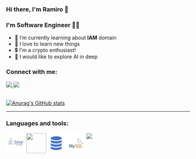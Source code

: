 ### Hi there, I'm Ramiro 👋

### I'm Software Engineer 👨‍💻

- 🌱 I’m currently learning about **IAM** domain
- 🔭 I love to learn new things
- 💲 I'm a crypto enthusiast! 
- 🤖 I would like to explore AI in deep

### Connect with me:

  <a href="https://www.linkedin.com/in/ramiro-alarcon/">
    <img src="https://img.shields.io/badge/linkedin-%230077B5.svg?&style=for-the-badge&logo=linkedin&logoColor=white" />
  </a>
  <a href="mailto:rramiro88@gmail.com">
    <img src="https://img.shields.io/badge/Gmail-D14836?style=for-the-badge&logo=gmail&logoColor=white" />
  </a>

<br />
<br />

[![Anurag's GitHub stats](https://github-readme-stats.vercel.app/api?username=rramiro88&count_private=true&show_icons=true&hide_border=true)](https://github.com/anuraghazra/github-readme-stats)

<hr/>

### Languages and tools:
<img align="left" height="55" src="https://raw.githubusercontent.com/github/explore/80688e429a7d4ef2fca1e82350fe8e3517d3494d/topics/java/java.png" width="55"/>
<img align="left" height="55" src="https://spring.io/images/spring-logo-9146a4d3298760c2e7e49595184e1975.svg" width="55"/>
<img align="left" width="55px" src="https://raw.githubusercontent.com/github/explore/80688e429a7d4ef2fca1e82350fe8e3517d3494d/topics/sql/sql.png" />
<img align="left" width="55px" src="https://raw.githubusercontent.com/github/explore/80688e429a7d4ef2fca1e82350fe8e3517d3494d/topics/mysql/mysql.png" />
<img align="left" src="https://camo.githubusercontent.com/d9b91b24eea40183b2898642da3330b8edf130fa1da7b5fa7eb08f3962806dc3/687474703a2f2f622e636f6e74656e742e77736f322e636f6d2f73697465732f616c6c2f636f6d6d6f6e2f696d616765732f70726f647563742d6c6f676f732f6964656e746974792d7365727665722e737667" />





